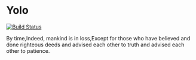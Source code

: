 Yolo
====

[![Build Status](https://travis-ci.org/thunderdomes/Yolo.png?branch=master)](https://travis-ci.org/thunderdomes/Yolo)

By time,Indeed, mankind is in loss,Except for those who have believed and done righteous deeds and advised each other to truth and advised each other to patience.
